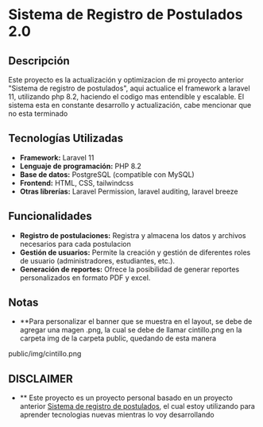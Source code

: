 # Sistema de Registro de Postulados 2.0

## Descripción
Este proyecto es la actualización y optimizacion de mi proyecto anterior "Sistema de registro de postulados", aqui actualice el framework a laravel 11, utilizando php 8.2, haciendo el codigo mas entendible y escalable. El sistema esta en constante desarrollo y actualización, cabe mencionar que no esta terminado

## Tecnologías Utilizadas
* **Framework:** Laravel 11
* **Lenguaje de programación:** PHP 8.2
* **Base de datos:** PostgreSQL (compatible con MySQL)
* **Frontend:** HTML, CSS, tailwindcss
* **Otras librerías:** Laravel Permission, laravel auditing, laravel breeze

## Funcionalidades
* **Registro de postulaciones:** Registra y almacena los datos y archivos necesarios para cada postulacion
* **Gestión de usuarios:** Permite la creación y gestión de diferentes roles de usuario (administradores, estudiantes, etc.).
* **Generación de reportes:** Ofrece la posibilidad de generar reportes personalizados en formato PDF y excel.

## Notas
* **Para personalizar el banner que se muestra en el layout, se debe de agregar una magen .png, la cual se debe de llamar cintillo.png en la carpeta img de la carpeta public, quedando de esta manera

public/img/cintillo.png

## DISCLAIMER
* ** Este proyecto es un proyecto personal basado en un proyecto anterior [Sistema de registro de postulados](https://github.com/HamiltonLeon2/registro_estudiante), el cual estoy utilizando para aprender tecnologias nuevas mientras lo voy desarrollando
